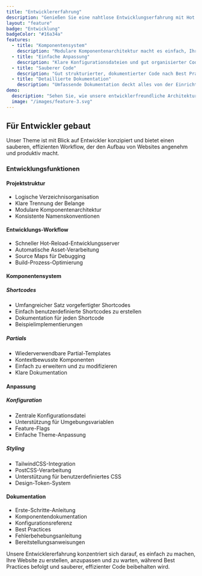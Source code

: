 ```yaml
---
title: "Entwicklererfahrung"
description: "Genießen Sie eine nahtlose Entwicklungserfahrung mit Hot Reload, komponentenbasierter Architektur und sauberem, wartbarem Code."
layout: "feature"
badge: "Entwicklung"
badgeColor: "#16a34a"
features:
  - title: "Komponentensystem"
    description: "Modulare Komponentenarchitektur macht es einfach, Ihre Website zu erstellen und zu warten. Verwenden Sie Komponenten seitenübergreifend wieder und behalten Sie dabei Konsistenz bei."
  - title: "Einfache Anpassung"
    description: "Klare Konfigurationsdateien und gut organisierter Code machen es einfach, jeden Aspekt Ihrer Site anzupassen. Keine tiefgehenden Hugo-Kenntnisse erforderlich."
  - title: "Sauberer Code"
    description: "Gut strukturierter, dokumentierter Code nach Best Practices. Macht Wartung und Updates für jeden Entwickler unkompliziert."
  - title: "Detaillierte Dokumentation"
    description: "Umfassende Dokumentation deckt alles von der Einrichtung bis zur erweiterten Anpassung ab. Beinhaltet Beispiele und Best Practices."
demo:
  description: "Sehen Sie, wie unsere entwicklerfreundliche Architektur den Aufbau von Websites zum Kinderspiel macht."
  image: "/images/feature-3.svg"
---
```


## Für Entwickler gebaut

Unser Theme ist mit Blick auf Entwickler konzipiert und bietet einen sauberen, effizienten Workflow, der den Aufbau von Websites angenehm und produktiv macht.

### Entwicklungsfunktionen

#### Projektstruktur
- Logische Verzeichnisorganisation
- Klare Trennung der Belange
- Modulare Komponentenarchitektur
- Konsistente Namenskonventionen

#### Entwicklungs-Workflow
- Schneller Hot-Reload-Entwicklungsserver
- Automatische Asset-Verarbeitung
- Source Maps für Debugging
- Build-Prozess-Optimierung

#### Komponentensystem

##### Shortcodes
- Umfangreicher Satz vorgefertigter Shortcodes
- Einfach benutzerdefinierte Shortcodes zu erstellen
- Dokumentation für jeden Shortcode
- Beispielimplementierungen

##### Partials
- Wiederverwendbare Partial-Templates
- Kontextbewusste Komponenten
- Einfach zu erweitern und zu modifizieren
- Klare Dokumentation

#### Anpassung

##### Konfiguration
- Zentrale Konfigurationsdatei
- Unterstützung für Umgebungsvariablen
- Feature-Flags
- Einfache Theme-Anpassung

##### Styling
- TailwindCSS-Integration
- PostCSS-Verarbeitung
- Unterstützung für benutzerdefiniertes CSS
- Design-Token-System

#### Dokumentation
- Erste-Schritte-Anleitung
- Komponentendokumentation
- Konfigurationsreferenz
- Best Practices
- Fehlerbehebungsanleitung
- Bereitstellungsanweisungen

Unsere Entwicklererfahrung konzentriert sich darauf, es einfach zu machen, Ihre Website zu erstellen, anzupassen und zu warten, während Best Practices befolgt und sauberer, effizienter Code beibehalten wird.
